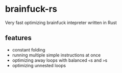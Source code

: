 # brainfuck-rs

Very fast optimizing brainfuck intepreter written in Rust

## features

- constant folding
- running multiple simple instructions at once
- optimizing away loops with balanced `<`s and `>`s
- optimizing unnested loops

